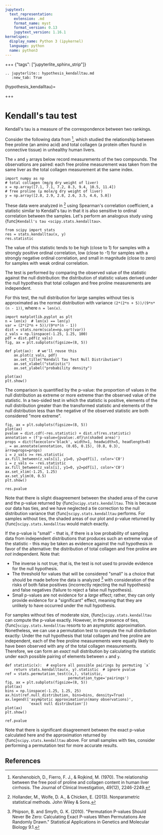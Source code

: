 ```yaml
---
jupytext:
  text_representation:
    extension: .md
    format_name: myst
    format_version: 0.13
    jupytext_version: 1.16.1
kernelspec:
  display_name: Python 3 (ipykernel)
  language: python
  name: python3
---
```


+++ {"tags": ["jupyterlite_sphinx_strip"]}

```{eval-rst}
.. jupyterlite:: hypothesis_kendalltau.md
   :new_tab: True
```

(hypothesis_kendalltau)=

+++

# Kendall's tau test

Kendall's tau is a measure of the correspondence between two rankings.

Consider the following data from [^1], which studied the relationship between
free proline (an amino acid) and total collagen (a protein often found in
connective tissue) in unhealthy human livers.

The `x` and `y` arrays below record measurements of the two compounds. The
observations are paired: each free proline measurement was taken from the same
liver as the total collagen measurement at the same index.

```{code-cell}
import numpy as np
# total collagen (mg/g dry weight of liver)
x = np.array([7.1, 7.1, 7.2, 8.3, 9.4, 10.5, 11.4])
# free proline (μ mole/g dry weight of liver)
y = np.array([2.8, 2.9, 2.8, 2.6, 3.5, 4.6, 5.0])
```

These data were analyzed in [^2] using Spearman's correlation coefficient,
a statistic similar to Kendall's tau in that it is also sensitive to
ordinal correlation between the samples. Let's perform an analogous study
using {func}`Kendall's tau <scipy.stats.kendalltau>`.

```{code-cell}
from scipy import stats
res = stats.kendalltau(x, y)
res.statistic
```

The value of this statistic tends to be high (close to 1) for samples with a
strongly positive ordinal correlation, low (close to -1) for samples with a
strongly negative ordinal correlation, and small in magnitude (close to zero)
for samples with weak ordinal correlation.

The test is performed by comparing the observed value of the statistic against
the null distribution: the distribution of statistic values derived under the
null hypothesis that total collagen and free proline measurements are
independent.

For this test, the null distribution for large samples without ties is
approximated as the normal distribution with variance
`(2*(2*n + 5))/(9*n*(n - 1))`, where `n = len(x)`.

```{code-cell}
import matplotlib.pyplot as plt
n = len(x)  # len(x) == len(y)
var = (2*(2*n + 5))/(9*n*(n - 1))
dist = stats.norm(scale=np.sqrt(var))
z_vals = np.linspace(-1.25, 1.25, 100)
pdf = dist.pdf(z_vals)
fig, ax = plt.subplots(figsize=(8, 5))

def plot(ax):  # we'll reuse this
    ax.plot(z_vals, pdf)
    ax.set_title("Kendall Tau Test Null Distribution")
    ax.set_xlabel("statistic")
    ax.set_ylabel("probability density")

plot(ax)
plt.show()
```

The comparison is quantified by the p-value: the proportion of values in the
null distribution as extreme or more extreme than the observed value of the
statistic. In a two-sided test in which the statistic is positive, elements of
the null distribution greater than the transformed statistic and elements of the
null distribution less than the negative of the observed statistic are both
considered "more extreme".

```{code-cell}
fig, ax = plt.subplots(figsize=(8, 5))
plot(ax)
pvalue = dist.cdf(-res.statistic) + dist.sf(res.statistic)
annotation = (f'p-value={pvalue:.4f}\n(shaded area)')
props = dict(facecolor='black', width=1, headwidth=5, headlength=8)
_ = ax.annotate(annotation, (0.65, 0.15), (0.8, 0.3), arrowprops=props)
i = z_vals >= res.statistic
ax.fill_between(z_vals[i], y1=0, y2=pdf[i], color='C0')
i = z_vals <= -res.statistic
ax.fill_between(z_vals[i], y1=0, y2=pdf[i], color='C0')
ax.set_xlim(-1.25, 1.25)
ax.set_ylim(0, 0.5)
plt.show()
```

```{code-cell}
res.pvalue
```

Note that there is slight disagreement between the shaded area of the curve and
the p-value returned by {func}`scipy.stats.kendalltau`. This is because our data
has ties, and we have neglected a tie correction to the null distribution
variance that {func}`scipy.stats.kendalltau` performs. For samples without ties,
the shaded areas of our plot and p-value returned by
{func}`scipy.stats.kendalltau` would match exactly.

If the p-value is "small" - that is, if there is a low probability of sampling
data from independent distributions that produces such an extreme value of the
statistic - this may be taken as evidence against the null hypothesis in favor
of the alternative: the distribution of total collagen and free proline are
*not* independent. Note that:

- The inverse is not true; that is, the test is not used to provide
  evidence for the null hypothesis.
- The threshold for values that will be considered "small" is a choice that
  should be made before the data is analyzed [^3] with consideration of the
  risks of both false positives (incorrectly rejecting the null hypothesis)
  and false negatives (failure to reject a false null hypothesis).
- Small p-values are not evidence for a *large* effect; rather, they can
  only provide evidence for a "significant" effect, meaning that they are
  unlikely to have occurred under the null hypothesis.

For samples without ties of moderate size, {func}`scipy.stats.kendalltau` can
compute the p-value exactly. However, in the presence of ties,
{func}`scipy.stats.kendalltau` resorts to an asymptotic approximation.
Nonetheless, we can use a permutation test to compute the null distribution
exactly: Under the null hypothesis that total collagen and free proline are
independent, each of the free proline measurements were equally likely to have
been observed with any of the total collagen measurements. Therefore, we can
form an *exact* null distribution by calculating the statistic under each
possible pairing of elements between `x` and `y`.

```{code-cell}
def statistic(x):  # explore all possible pairings by permuting `x`
    return stats.kendalltau(x, y).statistic  # ignore pvalue
ref = stats.permutation_test((x,), statistic,
                             permutation_type='pairings')
fig, ax = plt.subplots(figsize=(8, 5))
plot(ax)
bins = np.linspace(-1.25, 1.25, 25)
ax.hist(ref.null_distribution, bins=bins, density=True)
ax.legend(['asymptotic approximation\n(many observations)',
           'exact null distribution'])
plot(ax)
plt.show()
```

```{code-cell}
ref.pvalue
```

Note that there is significant disagreement between the exact p-value calculated
here and the approximation returned by {func}`scipy.stats.kendalltau` above. For
small samples with ties, consider performing a permutation test for more
accurate results.

## References

[^1]: Kershenobich, D., Fierro, F. J., & Rojkind, M. (1970). The relationship
between the free pool of proline and collagen content in human liver cirrhosis.
The Journal of Clinical Investigation, 49(12), 2246-2249.
[^2]: Hollander, M., Wolfe, D. A., & Chicken, E. (2013). Nonparametric
statistical methods. John Wiley & Sons.
[^3]: Phipson, B. and Smyth, G. K. (2010). "Permutation P-values Should Never Be
Zero: Calculating Exact P-values When Permutations Are Randomly Drawn."
Statistical Applications in Genetics and Molecular Biology 9.1.
